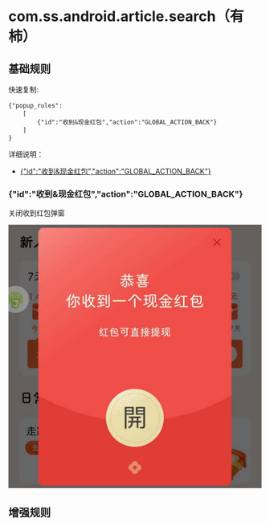 # com.ss.android.article.search（有柿）

## 基础规则

快速复制:
```
{"popup_rules":
    [
        {"id":"收到&现金红包","action":"GLOBAL_ACTION_BACK"}
    ]
}
```
详细说明：
- [{"id":"收到&现金红包","action":"GLOBAL_ACTION_BACK"}](#id收到现金红包actionglobal_action_back)

### {"id":"收到&现金红包","action":"GLOBAL_ACTION_BACK"}
关闭收到红包弹窗

![](./assets/收到红包弹窗.jpg)


## 增强规则
